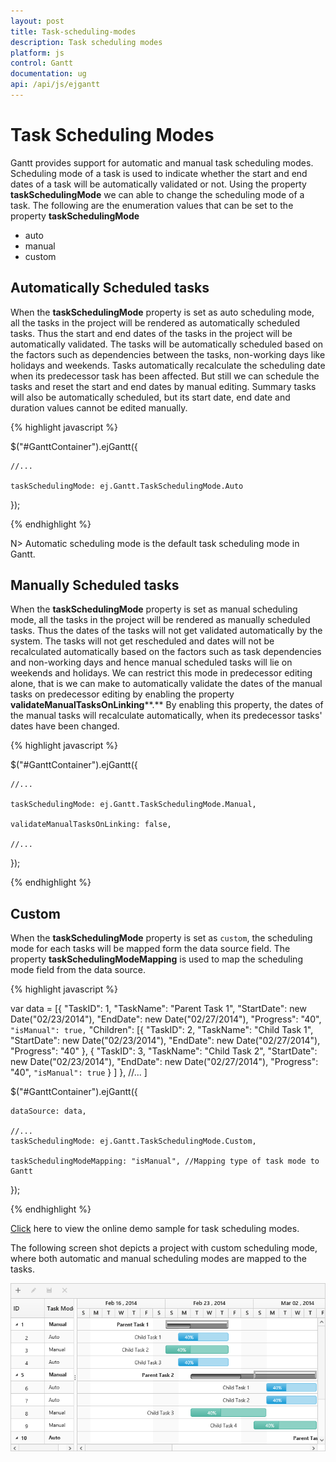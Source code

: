 ```yaml
---
layout: post
title: Task-scheduling-modes
description: Task scheduling modes
platform: js
control: Gantt
documentation: ug
api: /api/js/ejgantt
---
```


# Task Scheduling Modes

Gantt provides support for automatic and manual task scheduling modes. Scheduling mode of a task is used to indicate whether the start and end dates of a task will be automatically validated or not. Using the property **taskSchedulingMode** we can able to change the scheduling mode of a task. The following are the enumeration values that can be set to the property **taskSchedulingMode**

* auto
* manual
* custom

## **Automatically** **Scheduled** **tasks**

When the **taskSchedulingMode** property is set as auto scheduling mode, all the tasks in the project will be rendered as automatically scheduled tasks. Thus the start and end dates of the tasks in the project will be automatically validated. The tasks will be automatically scheduled based on the factors such as dependencies between the tasks, non-working days like holidays and weekends. Tasks automatically recalculate the scheduling date when its predecessor task has been affected. But still we can schedule the tasks and reset the start and end dates by manual editing. Summary tasks will also be automatically scheduled, but its start date, end date and duration values cannot be edited manually. 

{% highlight javascript %}

$("#GanttContainer").ejGantt({

    //...

    taskSchedulingMode: ej.Gantt.TaskSchedulingMode.Auto

});

{% endhighlight %}

N> Automatic scheduling mode is the default task scheduling mode in Gantt.

## **Manually** **Scheduled** **tasks**

When the **taskSchedulingMode** property is set as manual scheduling mode, all the tasks in the project will be rendered as manually scheduled tasks. Thus the dates of the tasks will not get validated automatically by the system. The tasks will not get rescheduled and dates will not be recalculated automatically based on the factors such as task dependencies and non-working days and hence manual scheduled tasks will lie on weekends and holidays. We can restrict this mode in predecessor editing alone, that is we can make to automatically validate the dates of the manual tasks on predecessor editing by enabling the property **validateManualTasksOnLinking****.** By enabling this property, the dates of the manual tasks will recalculate automatically, when its predecessor tasks' dates have been changed.

{% highlight javascript %}

$("#GanttContainer").ejGantt({

    //...

    taskSchedulingMode: ej.Gantt.TaskSchedulingMode.Manual,

    validateManualTasksOnLinking: false,

    //...

});

{% endhighlight %}

## **Custom**

When the **taskSchedulingMode** property is set as `custom`, the scheduling mode for each tasks will be mapped form the data source field. The property **taskSchedulingModeMapping** is used to map the scheduling mode field from the data source.

{% highlight javascript %}

 var data = [{
         "TaskID": 1,
         "TaskName": "Parent Task 1",
         "StartDate": new Date("02/23/2014"),
         "EndDate": new Date("02/27/2014"),
         "Progress": "40",
         `"isManual": true,`
         "Children": [{
                 "TaskID": 2,
                 "TaskName": "Child Task 1",
                 "StartDate": new Date("02/23/2014"),
                 "EndDate": new Date("02/27/2014"),
                 "Progress": "40"
             },
             {
                 "TaskID": 3,
                 "TaskName": "Child Task 2",
                 "StartDate": new Date("02/23/2014"),
                 "EndDate": new Date("02/27/2014"),
                 "Progress": "40",
                 `"isManual": true`
             }
         ]
     },
     //...
 ]

$("#GanttContainer").ejGantt({

    dataSource: data,

    //...
    taskSchedulingMode: ej.Gantt.TaskSchedulingMode.Custom,
    
    taskSchedulingModeMapping: "isManual", //Mapping type of task mode to Gantt

});

{% endhighlight %}

[Click](http://js.syncfusion.com/demos/web/#!/bootstrap/gantt/schedulingconcepts/taskschedulemodes) here to view the online demo sample for task scheduling modes.

The following screen shot depicts a project with custom scheduling mode, where both automatic and manual scheduling modes are mapped to the tasks.

![](/js/Gantt/Task-Scheduling-modes_images/Task-Scheduling-modes_img1.png)